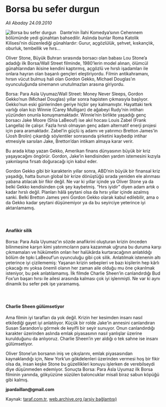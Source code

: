 # Borsa bu sefer durgun

*Ali Abaday 24.09.2010*

<div class="yazi"><img align="left" alt="Borsa bu sefer durgun" border="0" src="http://www.taraf.com.tr/fotoraflar/makaleler/borsa-bu-sefer-durgun_9351_orijinal.jpg" style="border-right-width:10px; border-color:#FFFFFF"/><p>Dante’nin İlahi Komedya’sının Cehennem bölümünde yedi günahtan bahsedilir. Aslında bunlar Roma Katolik Kilisesi’nin düzenlediği günahlardır: Gurur, açgözlülük, şehvet, kıskançlık, oburluk, tembellik ve hırs...</p>
<p>Oliver Stone, Büyük Buhran sırasında borsacı olan babası Lou Stone’a adadığı ilk Borsa/Wall Street filminde, 1980’lerin model alınan, ölümcül günahlarından ikisine kendini kaptırmış, açgözlü ve hırslı işadamları ile onlara hayran olan başarılı gençleri eleştiriyordu. Filmin antikahramanı, hırsın vücut bulmuş hali olan Gordon Gekko, Michael Douglas’ın oyunculuğunda sinemanın unutulmazları arasına giriyordu.</p>
<p>Borsa: Para Asla Uyumaz/Wall Street: Money Never Sleeps, Gordon Gekko’nun (Michael Douglas) yıllar sonra hapisten çıkmasıyla başlıyor. Gekko’nun eski günlerinden geriye hiçbir şey kalmamıştır. Hayattaki terk varlığı olan kızı Winnie (Carey Mulligan) de ağabeyi Rudy’nin intiharı yüzünden onunla konuşmamaktadır. Winnie’nin birlikte yaşadığı genç borsacı Jake Moore (Shia LaBeouf) ise akıl hocası Louis Zabel (Frank Langella) ile çalışır. Fazla hırslı olmayan genç adam alternatif enerji projesi için para aramaktadır. Zabel’in güçlü iş adamı ve yatırımcı Bretton James’in (Josh Brolin) çıkardığı söylentiler sonrasında şirketini kaybedip intihar etmesiyle sarsılan Jake, Bretton’dan intikam almaya karar verir.</p>
<p>Bu arada kitap yazan Gekko, Amerikan finans dünyasının büyük bir kriz yaşayacağını öngörür. Gordon, Jake’in kendisinden yardım istemesini kızıyla yakınlaşma fırsatı doğuracağı için kabul eder.</p>
<p>Gordon Gekko gibi bir karakterin yıllar sonra, ABD’nin büyük bir finansal kriz yaşadığı, hatta bunun global bir krize dönüştüğü sırada yeniden ele alınması yabana atılacak bir fikir değil. Ne var ki yıllar içinde ya Oliver Stone ya da belki Gekko kendisinden çok şey kaybetmiş. “Hırs iyidir” diyen adam artık o kadar hırslı değil. Planları hâlâ şeytani olsa da hırsı yıllar içinde azalmış sanki. Belki Bretton James yeni Gordon Gekko olarak kabul edilebilir, ama o da Gekko kadar şeytani düşünemiyor ya da bu seyirciye yeterince iyi aktarılamamış.</p>
<h4> </h4>
<h4>Anafikir silik</h4>
<p>Borsa: Para Asla Uyumaz’ın sözde anafikrini oluşturan krizin önceden bilinmesine karşın kimi yatırımcıların para kazanmak uğruna bu duruma karşı çıkmamaları ve hükümetin onları her halükârda kurtaracağının anlatıldığı bölüm de tıpkı LaBeouf’un oyunculuğu gibi çok silik. Anlatılmak istenenin altı yeterince iyi çizilememiş: Yaşanan krizin sebepleri ve bazı kişilerin hep kârlı çıkacağı mı yoksa önemli olanın her zaman aile olduğu mu öne çıkarılmak isteniyor, bu pek anlatılamamış. İlk filmde Charlie Sheen’in canlandırdığı Bud Fox’un başarı hırsı ile ailesi arasında kalması çok iyi işlenmişti. Ne var ki aynı dinamik bu sefer pek işe yaramamış.</p>
<h4> </h4>
<h4>Charlie Sheen gülümsetiyor</h4>
<p>Ama filmin iyi tarafları da yok değil. Krizin her kesimden insanı nasıl etkilediği gayet iyi anlatılıyor. Küçük bir rolde Jake’in annesini canlandıran Susan Sarandon’u görmek de keyifli bir seyir sunuyor. Onun canlandırdığı karakter üzerinden aslında emlak piyasasının nasıl yanlışlar üzerine kurulduğunu da anlıyoruz. Charlie Sheen’in yer aldığı o tek sahne ise insanı gülümsetiyor.</p>
<p>Oliver Stone’un borsanın iniş ve çıkışlarını, emlak piyasasından kaynaklandığı için, New York’un gökdelenleri üzerinden vermesi hoş bir fikir olsa da, insan keşke Stone bu güzellikleri konuyu işlerken de verebilseydi diye düşünmeden edemiyor. Sonuçta Borsa: Para Asla Uyumaz ilk Borsa filminin yanında, gökyüzüne süzülen baloncuklar misali biraz sabun köpüğü gibi kalmış.</p><b>
<p>jpardaillan@gmail.com</p></b></div>

Kaynak: [taraf.com.tr](http://www.taraf.com.tr:80/ali-abaday/makale-borsa-bu-sefer-durgun.htm), [web.archive.org (arşiv bağlantısı)](http://web.archive.org/web/20100925202226/http://www.taraf.com.tr:80/ali-abaday/makale-borsa-bu-sefer-durgun.htm)
